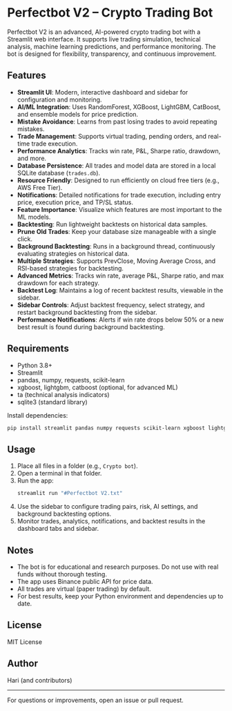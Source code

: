# Perfectbot V2 – Crypto Trading Bot

Perfectbot V2 is an advanced, AI-powered crypto trading bot with a Streamlit web interface. It supports live trading simulation, technical analysis, machine learning predictions, and performance monitoring. The bot is designed for flexibility, transparency, and continuous improvement.

## Features
- **Streamlit UI**: Modern, interactive dashboard and sidebar for configuration and monitoring.
- **AI/ML Integration**: Uses RandomForest, XGBoost, LightGBM, CatBoost, and ensemble models for price prediction.
- **Mistake Avoidance**: Learns from past losing trades to avoid repeating mistakes.
- **Trade Management**: Supports virtual trading, pending orders, and real-time trade execution.
- **Performance Analytics**: Tracks win rate, P&L, Sharpe ratio, drawdown, and more.
- **Database Persistence**: All trades and model data are stored in a local SQLite database (`trades.db`).
- **Resource Friendly**: Designed to run efficiently on cloud free tiers (e.g., AWS Free Tier).
- **Notifications**: Detailed notifications for trade execution, including entry price, execution price, and TP/SL status.
- **Feature Importance**: Visualize which features are most important to the ML models.
- **Backtesting**: Run lightweight backtests on historical data samples.
- **Prune Old Trades**: Keep your database size manageable with a single click.
- **Background Backtesting**: Runs in a background thread, continuously evaluating strategies on historical data.
- **Multiple Strategies**: Supports PrevClose, Moving Average Cross, and RSI-based strategies for backtesting.
- **Advanced Metrics**: Tracks win rate, average P&L, Sharpe ratio, and max drawdown for each strategy.
- **Backtest Log**: Maintains a log of recent backtest results, viewable in the sidebar.
- **Sidebar Controls**: Adjust backtest frequency, select strategy, and restart background backtesting from the sidebar.
- **Performance Notifications**: Alerts if win rate drops below 50% or a new best result is found during background backtesting.

## Requirements
- Python 3.8+
- Streamlit
- pandas, numpy, requests, scikit-learn
- xgboost, lightgbm, catboost (optional, for advanced ML)
- ta (technical analysis indicators)
- sqlite3 (standard library)

Install dependencies:
```bash
pip install streamlit pandas numpy requests scikit-learn xgboost lightgbm catboost ta
```

## Usage
1. Place all files in a folder (e.g., `Crypto bot`).
2. Open a terminal in that folder.
3. Run the app:
   ```bash
   streamlit run "#Perfectbot V2.txt"
   ```
4. Use the sidebar to configure trading pairs, risk, AI settings, and background backtesting options.
5. Monitor trades, analytics, notifications, and backtest results in the dashboard tabs and sidebar.

## Notes
- The bot is for educational and research purposes. Do not use with real funds without thorough testing.
- The app uses Binance public API for price data.
- All trades are virtual (paper trading) by default.
- For best results, keep your Python environment and dependencies up to date.

## License
MIT License

## Author
Hari (and contributors)

---
For questions or improvements, open an issue or pull request.
